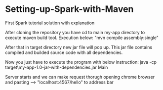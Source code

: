 # Setting-up-Spark-with-Maven
First Spark tutorial solution with explanation

After cloning the repository you have cd to main my-app directory to execute maven build tool.
Execution below:
"mvn compile assembly:single"

After that in target directory new jar file will pop up.
This jar file contains compiled and builded source code with all dependencies.

Now you just have to execute the program with below instruction:
java -cp target\my-app-1.0-jar-with-dependencies.jar Main

Server starts and we can make request thorugh opening chrome browser
and pasting --> "localhost:4567/hello"
to address bar

